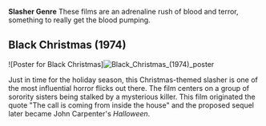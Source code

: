 **Slasher Genre**
These films are an adrenaline rush of blood and terror, something to really get the blood pumping.

## Black Christmas (1974)
	
![Poster for Black Christmas]![Black_Christmas_(1974)_poster](https://github.com/user-attachments/assets/212b4758-e9f0-40a1-8266-17818f836356)

Just in time for the holiday season, this Christmas-themed slasher is one of the most influential horror flicks out there. The film centers on a group of sorority sisters being stalked by a mysterious killer.
This film originated the quote "The call is coming from inside the house" and the proposed sequel later became John Carpenter's *Halloween*.
